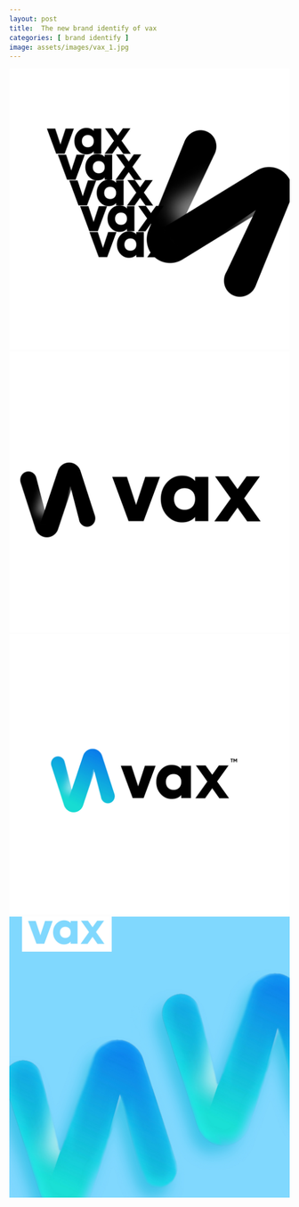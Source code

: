 ```yaml
---
layout: post
title:  The new brand identify of vax
categories: [ brand identify ]
image: assets/images/vax_1.jpg
---
```

![](/assets/images/vax_4.jpg)
![](/assets/images/vax_3.jpg)
![](/assets/images/vax_2.jpg)
![](/assets/images/vax_1.jpg)
